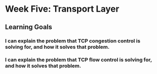 # Week Five: Transport Layer

## Learning Goals

### I can explain the problem that TCP congestion control is solving for, and how it solves that problem.
### I can explain the problem that TCP flow control is solving for, and how it solves that problem.
